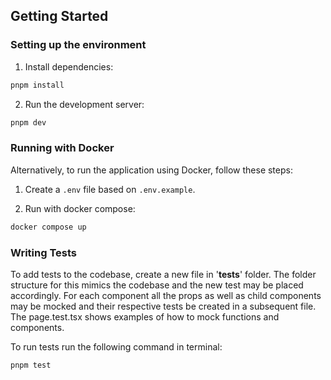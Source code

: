 ## Getting Started

### Setting up the environment

1. Install dependencies:

```bash
pnpm install
```

2. Run the development server:

```bash
pnpm dev
```

### Running with Docker

Alternatively, to run the application using Docker, follow these steps:

1. Create a `.env` file based on `.env.example`.

2. Run with docker compose:

```bash
docker compose up
```

### Writing Tests

To add tests to the codebase, create a new file in '**tests**' folder. The folder structure for this mimics the codebase and the new test may be placed accordingly. For each component all the props as well as child components may be mocked and their respective tests be created in a subsequent file. The page.test.tsx shows examples of how to mock functions and components.

To run tests run the following command in terminal:

```bash
pnpm test
```

